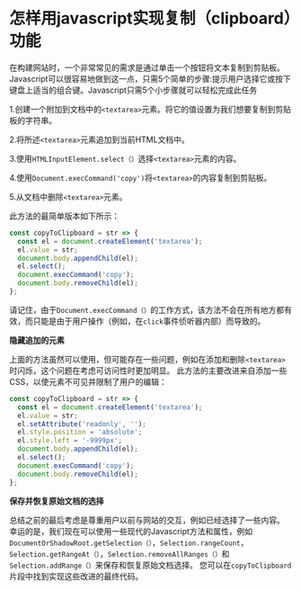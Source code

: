 # 怎样用javascript实现复制（clipboard）功能

在构建网站时，一个非常常见的需求是通过单击一个按钮将文本复制到剪贴板。Javascript可以很容易地做到这一点，只需5个简单的步骤:提示用户选择它或按下键盘上适当的组合键。Javascript只需5个小步骤就可以轻松完成此任务

1.创建一个附加到文档中的`<textarea>`元素。将它的值设置为我们想要复制到剪贴板的字符串。

2.将所述`<textarea>`元素追加到当前HTML文档中。

3.使用`HTMLInputElement.select（）`选择`<textarea>`元素的内容。

4.使用`Document.execCommand('copy')`将`<textarea>`的内容复制到剪贴板。

5.从文档中删除`<textarea>`元素。

此方法的最简单版本如下所示：

```js
const copyToClipboard = str => {
  const el = document.createElement('textarea');
  el.value = str;
  document.body.appendChild(el);
  el.select();
  document.execCommand('copy');
  document.body.removeChild(el);
};
```

请记住，由于`Document.execCommand（）`的工作方式，该方法不会在所有地方都有效，而只能是由于用户操作（例如，在`click`事件侦听器内部）而导致的。

**隐藏追加的元素**

上面的方法虽然可以使用，但可能存在一些问题，例如在添加和删除`<textarea>`时闪烁，这个问题在考虑可访问性时更加明显。 此方法的主要改进来自添加一些CSS，以使元素不可见并限制了用户的编辑：

```js
const copyToClipboard = str => {
  const el = document.createElement('textarea');
  el.value = str;
  el.setAttribute('readonly', '');
  el.style.position = 'absolute';
  el.style.left = '-9999px';
  document.body.appendChild(el);
  el.select();
  document.execCommand('copy');
  document.body.removeChild(el);
};
```

**保存并恢复原始文档的选择**

总结之前的最后考虑是尊重用户以前与网站的交互，例如已经选择了一些内容。 幸运的是，我们现在可以使用一些现代的Javascript方法和属性，例如`DocumentOrShadowRoot.getSelection（）`，`Selection.rangeCount`，`Selection.getRangeAt（）`，`Selection.removeAllRanges（）`和`Selection.addRange（）`来保存和恢复原始文档选择。 您可以在`copyToClipboard`片段中找到实现这些改进的最终代码。
